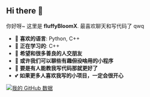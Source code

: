 ## Hi there 👋  
你好呀~ 这里是 **fluffyBloomX**. 最喜欢聊天和写代码了 qwq  

- 🌱 **喜欢的语言**: Python, C++  
- 🔭 **正在学习的**: C++  
- 👯 **希望和很多善良的人交朋友**  
- 💬 **或许我们可以聊些有趣~~但没啥用~~的小程序**  
- 🤔 **要是有人能教我写代码那就更好了**  
- 💕 **如果更多人喜欢我写的小项目，一定会很开心**  

[![我的 GitHub 数据](https://github-readme-stats.vercel.app/api?username=FluffyBloomX&theme=tokyonight)](https://github.com/FluffyBloomX)
